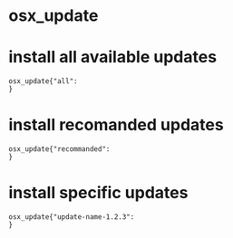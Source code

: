 # osx_update

# install all available updates

    osx_update{"all":
    }

# install recomanded updates

    osx_update{"recommanded":
    }

# install specific updates

    osx_update{"update-name-1.2.3":
    }


